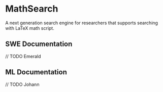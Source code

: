 # MathSearch

A next generation search engine for researchers that supports searching with LaTeX math script.

## SWE Documentation

// TODO Emerald

## ML Documentation

// TODO Johann
